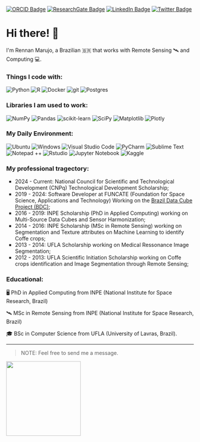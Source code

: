 [![ORCID Badge](https://img.shields.io/badge/ORCID-iD-green?style=flat-square)](https://orcid.org/0000-0002-0082-9498)
[![ResearchGate Badge](https://img.shields.io/badge/Research-Gate-brightgreen?style=flat-square)](https://www.researchgate.net/profile/Rennan-Marujo)
[![LinkedIn Badge](https://img.shields.io/badge/Linked-In-blue?style=flat-square)](https://www.linkedin.com/in/rennan-marujo-28055412a/)
[![Twitter Badge](https://img.shields.io/twitter/follow/marujorennan?style=social)](https://twitter.com/marujorennan)

<h1>Hi there! 👋</h1>

<p>I'm Rennan Marujo, a Brazilian 🇧🇷 that works with Remote Sensing 🛰️ and Computing 💻.</p>
<h3>Things I code with:</h3>
<p>
  <img alt="Python" src="https://img.shields.io/badge/python-3670A0?style=for-the-badge&logo=python&logoColor=ffdd54" />
  <img alt="R" src="https://img.shields.io/badge/r-%23276DC3.svg?style=for-the-badge&logo=r&logoColor=white" />
  <img alt="Docker" src="https://img.shields.io/badge/docker-%230db7ed.svg?style=for-the-badge&logo=docker&logoColor=white" />
  <img alt="git" src="https://img.shields.io/badge/git-%23F05033.svg?style=for-the-badge&logo=git&logoColor=white" />
  <img alt="Postgres" src="https://img.shields.io/badge/postgres-%23316192.svg?style=for-the-badge&logo=postgresql&logoColor=white" />
</p>
<h3>Libraries I am used to work:</h3>
<p>
  <img alt="NumPy" src="https://img.shields.io/badge/numpy-%23013243.svg?style=for-the-badge&logo=numpy&logoColor=white" />
  <img alt="Pandas" src="https://img.shields.io/badge/pandas-%23150458.svg?style=for-the-badge&logo=pandas&logoColor=white" />
  <img alt="scikit-learn" src="https://img.shields.io/badge/scikit--learn-%23F7931E.svg?style=for-the-badge&logo=scikit-learn&logoColor=white" />
  <img alt="SciPy" src="https://img.shields.io/badge/SciPy-%230C55A5.svg?style=for-the-badge&logo=scipy&logoColor=%white" />
  <img alt="Matplotlib" src="https://img.shields.io/badge/Matplotlib-%23ffffff.svg?style=for-the-badge&logo=Matplotlib&logoColor=black" />
  <img alt="Plotly" src="https://img.shields.io/badge/Plotly-%233F4F75.svg?style=for-the-badge&logo=plotly&logoColor=white" />
</p>
<h3>My Daily Environment:</h3>
<p>
  <img alt="Ubuntu" src="https://img.shields.io/badge/Ubuntu-E95420?style=for-the-badge&logo=ubuntu&logoColor=white" />
  <img alt="Windows" src="https://img.shields.io/badge/Windows-0078D6?style=for-the-badge&logo=windows&logoColor=white" />
  <img alt="Visual Studio Code" src="https://img.shields.io/badge/Visual%20Studio%20Code-0078d7.svg?style=for-the-badge&logo=visual-studio-code&logoColor=white" />
  <img alt="PyCharm" src="https://img.shields.io/badge/pycharm-143?style=for-the-badge&logo=pycharm&logoColor=black&color=black&labelColor=green" />
  <img alt="Sublime Text" src="https://img.shields.io/badge/sublime_text-%23575757.svg?style=for-the-badge&logo=sublime-text&logoColor=important" />
  <img alt="Notepad ++" src="https://img.shields.io/badge/Notepad++-90E59A.svg?style=for-the-badge&logo=notepad%2b%2b&logoColor=black" />
  <img alt="Rstudio" src="https://img.shields.io/badge/RStudio-4285F4?style=for-the-badge&logo=rstudio&logoColor=white" />
  <img alt="Jupyter Notebook" src="https://img.shields.io/badge/jupyter-%23FA0F00.svg?style=for-the-badge&logo=jupyter&logoColor=white" />
  <img alt="Kaggle" src="https://img.shields.io/badge/Kaggle-035a7d?style=for-the-badge&logo=kaggle&logoColor=white" />
</p>

<h3>My professional tragectory:</h3>
<p>
  <ul style="list-style-type:square;">
      <li>2024 - Current: National Council for Scientific and Technological Development (CNPq) Technological Development Scholarship;</li>
      <li>2019 - 2024: Software Developer at FUNCATE (Foundation for Space Science, Applications and Technology) Working on the <a href="http://www.brazildatacube.org">Brazil Data Cube Project (BDC)</a>;</li>
      <li>2016 - 2019: INPE Scholarship (PhD in Applied Computing) working on Multi-Source Data Cubes and Sensor Harmonization;</li>
      <li>2014 - 2016: INPE Scholarship (MSc in Remote Sensing) working on Segmentation and Texture attributes on Machine Learning to identify Coffe crops;</li>
      <li>2013 - 2014: UFLA Scholarship working on Medical Ressonance Image Segmentation;</li>
      <li>2012 - 2013: UFLA Scientific Initiation Scholarship working on Coffe crops identification and Image Segmentation through Remote Sensing;</li>
  </ul>
</p>

<h3>Educational:</h3>
<p>
  🖥️ PhD in Applied Computing from INPE (National Institute for Space Research, Brazil)

  🛰️ MSc in Remote Sensing from INPE (National Institute for Space Research, Brazil)

  🎓 BSc in Computer Science from UFLA (University of Lavras, Brazil).
</p>

---

> NOTE: Feel free to send me a message.

[<img src="https://ko-fi.com/img/githubbutton_sm.svg" width="200" />](https://ko-fi.com/marujore)

